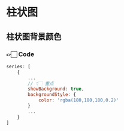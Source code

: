 # 柱状图
## 柱状图背景颜色
### 👉🏻 Code
``` javascript
series: [
    {
        ...
        // 👇🏻 重点
        showBackground: true,
        backgroundStyle: {
            color: 'rgba(180,180,180,0.2)'
        }
        ...
    }
]
```